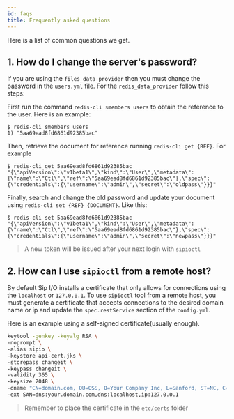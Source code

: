 ```yaml
---
id: faqs
title: Frequently asked questions
---
```


Here is a list of common questions we get.

## 1. How do I change the server's password?

If you are using the `files_data_provider` then you must change the password in the `users.yml` file. For the `redis_data_provider` follow this steps:

First run the command `redis-cli smembers users` to obtain the reference to the user. Here is an example:

```
$ redis-cli smembers users
1) "5aa69ead8fd6861d92385bac"
```
Then, retrieve the document for reference running `redis-cli get {REF}`. For example

```
$ redis-cli get 5aa69ead8fd6861d92385bac
"{\"apiVersion\":\"v1beta1\",\"kind\":\"User\",\"metadata\":{\"name\":\"Ctl\",\"ref\":\"5aa69ead8fd6861d92385bac\"},\"spec\":{\"credentials\":{\"username\":\"admin\",\"secret\":\"oldpass\"}}}"
```

Finally, search and change the old password and update your document using `redis-cli set {REF} {DOCUMENT}`. Like this:

```
$ redis-cli set 5aa69ead8fd6861d92385bac
"{\"apiVersion\":\"v1beta1\",\"kind\":\"User\",\"metadata\":{\"name\":\"Ctl\",\"ref\":\"5aa69ead8fd6861d92385bac\"},\"spec\":{\"credentials\":{\"username\":\"admin\",\"secret\":\"newpass\"}}}"
```

> A new token will be issued after your next login with `sipioctl`

## 2. How can I use `sipioctl` from a remote host?

By default Sip I/O installs a certificate that only allows for connections using the `localhost` or `127.0.0.1`. To use `sipioctl` tool from a remote host, you must generate a certificate that accepts connections to the desired domain name or ip and update the `spec.restService` section of the `config.yml`.

Here is an example using a self-signed certificate(usually enough).

```bash
keytool -genkey -keyalg RSA \
-noprompt \
-alias sipio \
-keystore api-cert.jks \
-storepass changeit \
-keypass changeit \
-validity 365 \
-keysize 2048 \
-dname "CN=domain.com, OU=OSS, O=Your Company Inc, L=Sanford, ST=NC, C=US" \
-ext SAN=dns:your.domain.com,dns:localhost,ip:127.0.0.1
```

> Remember to place the certificate in the `etc/certs` folder
